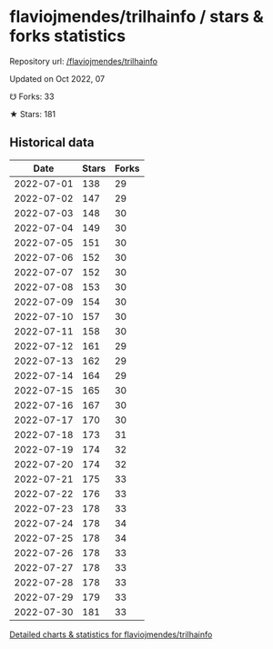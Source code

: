 # flaviojmendes/trilhainfo / stars & forks statistics

Repository url: [/flaviojmendes/trilhainfo](https://github.com/flaviojmendes/trilhainfo)

Updated on Oct 2022, 07

☋ Forks: 33

★ Stars: 181

## Historical data
| Date | Stars | Forks |
|------|-------|-------|
| 2022-07-01 | 138 | 29 | 
| 2022-07-02 | 147 | 29 | 
| 2022-07-03 | 148 | 30 | 
| 2022-07-04 | 149 | 30 | 
| 2022-07-05 | 151 | 30 | 
| 2022-07-06 | 152 | 30 | 
| 2022-07-07 | 152 | 30 | 
| 2022-07-08 | 153 | 30 | 
| 2022-07-09 | 154 | 30 | 
| 2022-07-10 | 157 | 30 | 
| 2022-07-11 | 158 | 30 | 
| 2022-07-12 | 161 | 29 | 
| 2022-07-13 | 162 | 29 | 
| 2022-07-14 | 164 | 29 | 
| 2022-07-15 | 165 | 30 | 
| 2022-07-16 | 167 | 30 | 
| 2022-07-17 | 170 | 30 | 
| 2022-07-18 | 173 | 31 | 
| 2022-07-19 | 174 | 32 | 
| 2022-07-20 | 174 | 32 | 
| 2022-07-21 | 175 | 33 | 
| 2022-07-22 | 176 | 33 | 
| 2022-07-23 | 178 | 33 | 
| 2022-07-24 | 178 | 34 | 
| 2022-07-25 | 178 | 34 | 
| 2022-07-26 | 178 | 33 | 
| 2022-07-27 | 178 | 33 | 
| 2022-07-28 | 178 | 33 | 
| 2022-07-29 | 179 | 33 | 
| 2022-07-30 | 181 | 33 | 


[Detailed charts & statistics for flaviojmendes/trilhainfo](https://reviewgithub.com/rep/flaviojmendes/trilhainfo)
